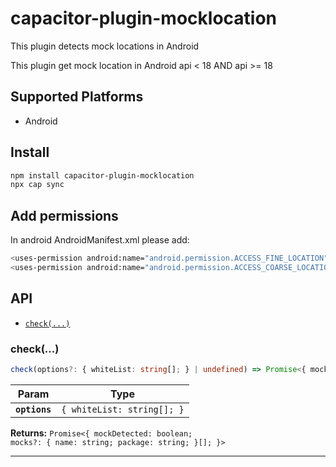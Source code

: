 # capacitor-plugin-mocklocation

This plugin detects mock locations in Android

This plugin get mock location in Android api < 18 AND api >= 18

## Supported Platforms

- Android

## Install

```bash
npm install capacitor-plugin-mocklocation
npx cap sync
```

## Add permissions

In android AndroidManifest.xml please add:

```bash
<uses-permission android:name="android.permission.ACCESS_FINE_LOCATION" />
<uses-permission android:name="android.permission.ACCESS_COARSE_LOCATION" />
```

## API

<docgen-index>

- [`check(...)`](#check)

</docgen-index>

<docgen-api>
<!--Update the source file JSDoc comments and rerun docgen to update the docs below-->

### check(...)

```typescript
check(options?: { whiteList: string[]; } | undefined) => Promise<{ mockDetected: boolean; mocks?: { name: string; package: string; }[]; }>
```

| Param         | Type                                  |
| ------------- | ------------------------------------- |
| **`options`** | <code>{ whiteList: string[]; }</code> |

**Returns:** <code>Promise&lt;{ mockDetected: boolean; mocks?: { name: string; package: string; }[]; }&gt;</code>

---

</docgen-api>
